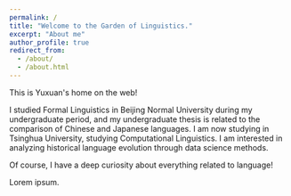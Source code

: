 ```yaml
---
permalink: /
title: "Welcome to the Garden of Linguistics."
excerpt: "About me"
author_profile: true
redirect_from: 
  - /about/
  - /about.html
---
```


This is Yuxuan's home on the web!

I studied Formal Linguistics in Beijing Normal University during my undergraduate period, and my undergraduate thesis is related to the comparison of Chinese and Japanese languages. I am now studying in Tsinghua University, studying Computational Linguistics. I am interested in analyzing historical language evolution through data science methods.

Of course, I have a deep curiosity about everything related to language!

Lorem ipsum.
